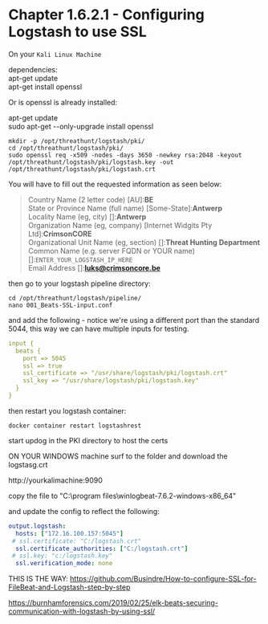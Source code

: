 #   Chapter 1.6.2.1 - Configuring Logstash to use SSL

On your `Kali Linux Machine`

dependencies:  
apt-get update  
apt-get install openssl  

Or is openssl is already installed:  

apt-get update  
sudo apt-get --only-upgrade install openssl  

```code
mkdir -p /opt/threathunt/logstash/pki/
cd /opt/threathunt/logstash/pki/
sudo openssl req -x509 -nodes -days 3650 -newkey rsa:2048 -keyout /opt/threathunt/logstash/pki/logstash.key -out /opt/threathunt/logstash/pki/logstash.crt
```
You will have to fill out the requested information as seen below:  

>Country Name (2 letter code) [AU]:**BE**  
State or Province Name (full name) [Some-State]:**Antwerp**  
Locality Name (eg, city) []:**Antwerp**  
Organization Name (eg, company) [Internet Widgits Pty Ltd]:**CrimsonCORE**  
Organizational Unit Name (eg, section) []:**Threat Hunting Department**  
Common Name (e.g. server FQDN or YOUR name) []:`ENTER_YOUR_LOGSTASH_IP_HERE`  
Email Address []:**luks@crimsoncore.be**  

then go to your logstash pipeline directory:

```code
cd /opt/threathunt/logstash/pipeline/
nano 001_Beats-SSL-input.conf
```

and add the following - notice we're using a different port than the standard 5044, this way we can have multiple inputs for testing.

```yaml
input {
  beats {
    port => 5045
    ssl => true
    ssl_certificate => "/usr/share/logstash/pki/logstash.crt"
    ssl_key => "/usr/share/logstash/pki/logstash.key"
  }
}
```
then restart you logstash container:
```code
docker container restart logstashrest
```

start updog in the PKI directory to host the certs  

ON YOUR WINDOWS machine
surf to the folder and download the logstasg.crt

http://yourkalimachine:9090

copy the file to "C:\program files\winlogbeat-7.6.2-windows-x86_64"

and update the config to reflect the following:

```yaml
output.logstash:
  hosts: ["172.16.100.157:5045"]
 # ssl.certificate: "C:/logstash.crt"
  ssl.certificate_authorities: ["C:/logstash.crt"]
 # ssl.key: "c:/logstash.key"
  ssl.verification_mode: none
```

THIS IS THE WAY: https://github.com/Busindre/How-to-configure-SSL-for-FileBeat-and-Logstash-step-by-step

https://burnhamforensics.com/2019/02/25/elk-beats-securing-communication-with-logstash-by-using-ssl/

